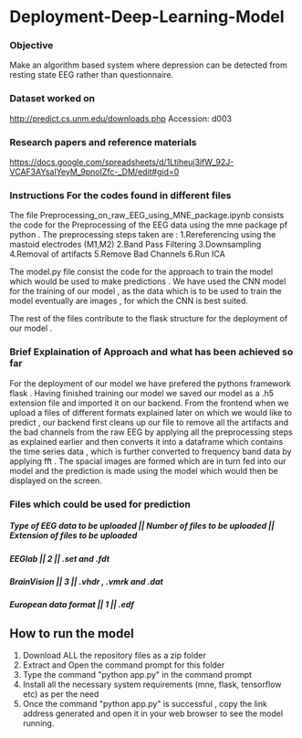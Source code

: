 # Deployment-Deep-Learning-Model


### Objective 
Make an algorithm based system where 
depression can be detected from resting state 
EEG rather than questionnaire.


### Dataset worked on
http://predict.cs.unm.edu/downloads.php 
Accession: d003

### Research papers and reference materials
https://docs.google.com/spreadsheets/d/1Ltiheuj3ifW_92J-VCAF3AYsaIYeyM_9pnoIZfc-_DM/edit#gid=0


### Instructions For the codes found in different files

The file Preprocessing_on_raw_EEG_using_MNE_package.ipynb consists the code for the Preprocessing of the EEG data using the mne package pf python .
The preprocessing steps taken are :
1.Rereferencing using the mastoid electrodes (M1,M2)
2.Band Pass Filtering
3.Downsampling
4.Removal of artifacts
5.Remove Bad Channels
6.Run ICA


The model.py file consist the code for the approach to train the model which would be used to make predictions .
We have used the CNN model for the training of our model , as the data which is to be used to train the model
eventually are images , for which the CNN is best suited.



The rest of the files contribute to the flask structure for the deployment of our model .

### Brief Explaination of Approach and what has been achieved so far

For the deployment of our model we have prefered the
pythons framework flask . Having finished training our
model we saved our model as a .h5 extension file and imported it
on our backend.
From the frontend when we upload a files of different formats explained later 
on which we would like to predict , our backend
first cleans up our file to remove all the artifacts and the bad
channels from the raw EEG by applying all the preprocessing steps as explained earlier and then converts it into a dataframe which
contains the time series data , which is further converted to
frequency band data by applying fft . The spacial images are
formed which are in turn fed into our model and the prediction
is made using the model which would then be displayed on the screen.


### Files which could be used for prediction

##### Type of EEG data to be uploaded    ||      Number of files to be uploaded    ||        Extension of files to be uploaded
#####  EEGlab                             ||     2                                  ||       .set and .fdt
##### BrainVision                        ||      3                                 ||       .vhdr , .vmrk and .dat
#####  European data format               ||      1                                 ||        .edf








## How to run the model
1. Download ALL the repository files as a zip folder
2. Extract and Open the command prompt for this folder
3. Type the command "python app.py" in the command prompt
4. Install all the necessary system requirements (mne, flask, tensorflow etc) as per the need
5. Once the command "python app.py" is successful , copy the link address generated and open it in your web browser to see the model running.
